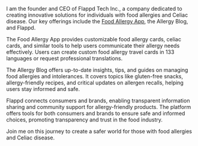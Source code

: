 I am the founder and CEO of Flappd Tech Inc., a company dedicated to creating innovative solutions for individuals with food allergies and Celiac disease. Our key offerings include the [Food Allergy App](https://foodallergy.app), the Allergy Blog, and Flappd.

The Food Allergy App provides customizable food allergy cards, celiac cards, and similar tools to help users communicate their allergy needs effectively. Users can create custom food allergy travel cards in 133 languages or request professional translations.

The Allergy Blog offers up-to-date insights, tips, and guides on managing food allergies and intolerances. It covers topics like gluten-free snacks, allergy-friendly recipes, and critical updates on allergen recalls, helping users stay informed and safe.

Flappd connects consumers and brands, enabling transparent information sharing and community support for allergy-friendly products. The platform offers tools for both consumers and brands to ensure safe and informed choices, promoting transparency and trust in the food industry.

Join me on this journey to create a safer world for those with food allergies and Celiac disease.

